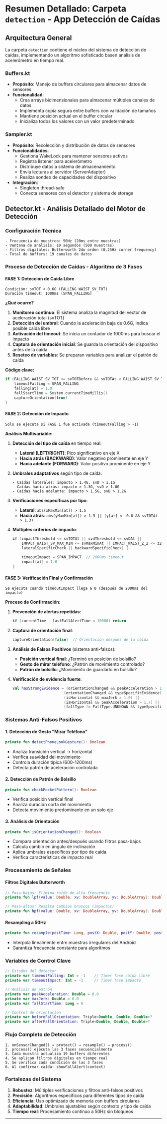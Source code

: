 # Resumen Detallado: Carpeta `detection` - App Detección de Caídas

## Arquitectura General

La carpeta `detection` contiene el núcleo del sistema de detección de caídas, implementando un algoritmo sofisticado basen análisis de acelerómetro en tiempo real.

### **Buffers.kt**
- **Propósito**: Manejo de buffers circulares para almacenar datos de sensores
- **Funcionalidad**:
    - Crea arrays bidimensionales para almacenar múltiples canales de datos
    - Implementa copia segura entre buffers con validación de tamaños
    - Mantiene posición actual en el buffer circular
    - Inicializa todos los valores con un valor predeterminado

### **Sampler.kt**
- **Propósito**: Recolección y distribución de datos de sensores
- **Funcionalidades**:
    - Gestiona WakeLock para mantener sensores activos
    - Registra listener para acelerómetro
    - Distribuye datos a sistema de almacenamiento
    - Envía lecturas al servidor (ServerAdapter)
    - Realiza sondeo de capacidades del dispositivo
- **Integración**:
    - Singleton thread-safe
    - Conecta sensores con el detector y sistema de storage

## **Detector.kt - Análisis Detallado del Motor de Detección**

### **Configuración Técnica**
```
- Frecuencia de muestreo: 50Hz (20ms entre muestras)
- Ventana de análisis: 10 segundos (500 muestras)
- Filtros digitales: Butterworth 2do orden (0.25Hz corner frequency)
- Total de buffers: 19 canales de datos
```

### **Proceso de Detección de Caídas - Algoritmo de 3 Fases**

#### **FASE 1: Detección de Caída Libre**
```
Condición: svTOT < 0.6G (FALLING_WAIST_SV_TOT)
Duración timeout: 1000ms (SPAN_FALLING)
```

**¿Qué ocurre?**
1. **Monitoreo continuo**: El sistema analiza la magnitud del vector de aceleración total (svTOT)
2. **Detección del umbral**: Cuando la aceleración baja de 0.6G, indica posible caída libre
3. **Activación del timeout**: Se inicia un contador de 1000ms para buscar el impacto
4. **Captura de orientación inicial**: Se guarda la orientación del dispositivo antes de la caída
5. **Reseteo de variables**: Se preparan variables para analizar el patrón de caída

**Código clave:**
```kotlin
if (FALLING_WAIST_SV_TOT <= svTOTBefore && svTOTAt < FALLING_WAIST_SV_TOT) {
    timeoutFalling = SPAN_FALLING
    falling[at] = 1.0
    fallStartTime = System.currentTimeMillis()
    captureOrientation(true)
}
```

#### **FASE 2: Detección de Impacto**
```
Solo se ejecuta si FASE 1 fue activada (timeoutFalling > -1)
```

**Análisis Multivariable:**
1. **Detección del tipo de caída** en tiempo real:
    - **Lateral (LEFT/RIGHT)**: Pico significativo en eje X
    - **Hacia atrás (BACKWARD)**: Valor negativo prominente en eje Y
    - **Hacia adelante (FORWARD)**: Valor positivo prominente en eje Y

2. **Umbrales adaptativos** según tipo de caída:
   ```
   - Caídas laterales: impacto > 1.4G, svD > 1.1G
   - Caídas hacia atrás: impacto > 1.3G, svD > 1.0G  
   - Caídas hacia adelante: impacto > 1.5G, svD > 1.2G
   ```

3. **Verificaciones específicas por tipo**:
    - **Lateral**: `abs(xMaxMin[at]) > 1.5`
    - **Hacia atrás**: `abs(yMaxMin[at]) > 1.5 || (y[at] < -0.8 && svTOTAt > 1.3)`

4. **Múltiples criterios de impacto**:
   ```kotlin
   if (impactThreshold <= svTOTAt || svdThreshold <= svDAt ||
       IMPACT_WAIST_SV_MAX_MIN <= svMaxMinAt || IMPACT_WAIST_Z_2 <= z2At ||
       lateralSpecificCheck || backwardSpecificCheck) {
       
       timeoutImpact = SPAN_IMPACT  // 2000ms timeout
       impact[at] = 1.0
   }
   ```

#### **FASE 3: Verificación Final y Confirmación**
```
Se ejecuta cuando timeoutImpact llega a 0 (después de 2000ms del impacto)
```

**Proceso de Confirmación:**

1. **Prevención de alertas repetidas**:
   ```kotlin
   if (currentTime - lastFallAlertTime < 10000) return
   ```

2. **Captura de orientación final**:
   ```kotlin
   captureOrientation(false)  // Orientación después de la caída
   ```

3. **Análisis de Falsos Positivos** (sistema anti-falsos):
    - **Posición vertical final**: ¿Terminó en posición de bolsillo?
    - **Gesto de mirar teléfono**: ¿Patrón de movimiento controlado?
    - **Patrón de bolsillo**: ¿Movimiento de guardarlo en bolsillo?

4. **Verificación de evidencia fuerte**:
   ```kotlin
   val hasStrongEvidence = (orientationChanged && peakAcceleration > 1.8) ||
                          (orientationChanged && typeSpecificEvidence) ||
                          (isHorizontal && maxJerk > 1.0) ||
                          (isHorizontal && peakAcceleration > 1.7) ||
                          (fallType != FallType.UNKNOWN && typeSpecificEvidence)
   ```

### **Sistemas Anti-Falsos Positivos**

#### **1. Detección de Gesto "Mirar Teléfono"**
```kotlin
private fun detectPhoneLookGesture(): Boolean
```
- Analiza transición vertical → horizontal
- Verifica suavidad del movimiento
- Controla duración típica (600-1200ms)
- Detecta patrón de aceleración controlada

#### **2. Detección de Patrón de Bolsillo**
```kotlin
private fun checkPocketPattern(): Boolean
```
- Verifica posición vertical final
- Analiza duración corta del movimiento
- Detecta movimiento predominante en un solo eje

#### **3. Análisis de Orientación**
```kotlin
private fun isOrientationChanged(): Boolean
```
- Compara orientación antes/después usando filtros pasa-bajos
- Calcula cambio en ángulo de inclinación
- Aplica umbrales específicos por tipo de caída
- Verifica características de impacto real

### **Procesamiento de Señales**

#### **Filtros Digitales Butterworth**
```kotlin
// Pasa-bajos: Elimina ruido de alta frecuencia
private fun lpf(value: Double, xv: DoubleArray, yv: DoubleArray): Double

// Pasa-altos: Resalta cambios bruscos (impactos)
private fun hpf(value: Double, xv: DoubleArray, yv: DoubleArray): Double
```

#### **Resampling a 50Hz**
```kotlin
private fun resample(postTime: Long, postX: Double, postY: Double, postZ: Double)
```
- Interpola linealmente entre muestras irregulares del Android
- Garantiza frecuencia constante para algoritmos

### **Variables de Control Clave**

```kotlin
// Estados del detector
private var timeoutFalling: Int = -1    // Timer fase caída libre
private var timeoutImpact: Int = -1     // Timer fase impacto

// Análisis de patrón
private var peakAcceleration: Double = 0.0
private var maxJerk: Double = 0.0
private var fallStartTime: Long = 0

// Control de orientación
private var beforeFallOrientation: Triple<Double, Double, Double>?
private var afterFallOrientation: Triple<Double, Double, Double>?
```

### **Flujo Completo de Detección**

```
1. onSensorChanged() → protect() → resample() → process()
2. process() ejecuta las 3 fases secuencialmente
3. Cada muestra actualiza 19 buffers diferentes
4. Se aplican filtros digitales en tiempo real
5. Se verifica cada condición de las 3 fases
6. Al confirmar caída: showFallAlert(context)
```

### **Fortalezas del Sistema**
1. **Robustez**: Múltiples verificaciones y filtros anti-falsos positivos
2. **Precisión**: Algoritmos específicos para diferentes tipos de caída
3. **Eficiencia**: Uso optimizado de memoria con buffers circulares
4. **Adaptabilidad**: Umbrales ajustables según contexto y tipo de caída
5. **Tiempo real**: Procesamiento continuo a 50Hz sin bloqueos

---

